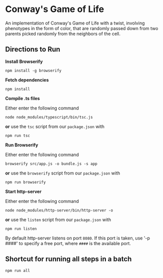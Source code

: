 # Conway's Game of Life #

An implementation of Conway's Game of Life with a twist, involving phenotypes in the form of color, that are randomly passed down from two parents picked randomly from the neighbors of the cell.


## Directions to Run ##

**Install Browserify**

```shell
npm install -g browserify
```

**Fetch dependencies**

```shell
npm install
```

**Compile .ts files**

Either enter the following command

```shell
node node_modules/typescript/bin/tsc.js
```

**or** use the `tsc` script from our `package.json` with

```shell
npm run tsc
```

**Run Browserify**

Either enter the following command

```shell
browserify src/app.js -o bundle.js -s app
```

**or** use the `browserify` script from our `package.json` with

```shell
npm run browserify

```

**Start http-server**

Either enter the following command

```shell
node node_modules/http-server/bin/http-server -o
```

**or** use the `listen` script from our `package.json` with

```
npm run listen
```

By default http-server listens on port `8080`.
If this port is taken, use '-p ####' to specify a free port, where `####` is the available port.

## Shortcut for running all steps in a batch ##

```
npm run all
```
